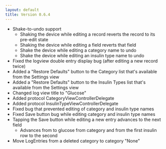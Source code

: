 ```yaml
---
layout: default
title: Version 0.6.4
---
```


- Shake-to-undo support
    - Shaking the device while editing a record reverts the record to its pre-edit state
    - Shaking the device while editing a field reverts that field
    - Shake the device while editing a category name to undo
    - Shake the device while editing an insulin type name to undo
- Fixed the logview double entry display bug (after editing a new record twice)
- Added a "Restore Defaults" button to the Category list that's available from the Settings view
- Added a "Restore Defaults" button to the Insulin Types list that's available from the Settings view
- Changed log view title to "Glucose"
- Added protocol CategoryViewControllerDelegate
- Added protocol InsulinTypeViewControllerDelegate
- Fixed bug that prevented editing of category and insulin type names
- Fixed Save button bug while editing category and insulin type names
- Tapping the Save button while editing a new entry advances to the next field
    - Advances from to glucose from category and from the first insulin row to the second
- Move LogEntries from a deleted category to category "None"


